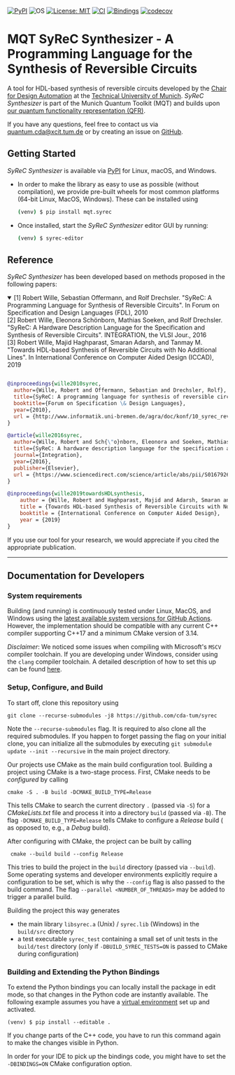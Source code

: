 [![PyPI](https://img.shields.io/pypi/v/mqt.syrec?logo=pypi&style=flat-square)](https://pypi.org/project/mqt.syrec/)
![OS](https://img.shields.io/badge/os-linux%20%7C%20macos%20%7C%20windows-blue?style=flat-square)
[![License: MIT](https://img.shields.io/badge/license-MIT-blue.svg?style=flat-square)](https://opensource.org/licenses/MIT)
[![CI](https://img.shields.io/github/workflow/status/cda-tum/syrec/CI?style=flat-square&logo=github&label=c%2B%2B)](https://github.com/cda-tum/syrec/actions/workflows/ci.yml)
[![Bindings](https://img.shields.io/github/workflow/status/cda-tum/syrec/Deploy%20to%20PyPI?style=flat-square&logo=github&label=python)](https://github.com/cda-tum/syrec/actions/workflows/deploy.yml)
[![codecov](https://img.shields.io/codecov/c/github/cda-tum/syrec?style=flat-square&logo=codecov)](https://codecov.io/gh/cda-tum/syrec)

# MQT SyReC Synthesizer - A Programming Language for the Synthesis of Reversible Circuits

A tool for HDL-based synthesis of reversible circuits developed by the [Chair for Design Automation](https://www.cda.cit.tum.de/) at the [Technical University of Munich](https://www.tum.de/).
_SyReC Synthesizer_ is part of the Munich Quantum Toolkit (MQT) and builds upon [our quantum functionality representation (QFR)](https://github.com/cda-tum/qfr).

If you have any questions, feel free to contact us via [quantum.cda@xcit.tum.de](mailto:quantum.cda@xcit.tum.de) or by creating an issue on [GitHub](https://github.com/cda-tum/syrec/issues).

## Getting Started

_SyReC Synthesizer_ is available via [PyPI](https://pypi.org/project/mqt.syrec/) for Linux, macOS, and Windows.

- In order to make the library as easy to use as possible (without compilation), we provide pre-built wheels for most common platforms (64-bit Linux, MacOS, Windows). These can be installed using
  ```bash
  (venv) $ pip install mqt.syrec
  ```
- Once installed, start the _SyReC Synthesizer_ editor GUI by running:
  ```bash
  (venv) $ syrec-editor
  ```

## Reference

_SyReC Synthesizer_ has been developed based on methods proposed in the following papers:

<details open>
<summary>[1] Robert Wille, Sebastian Offermann, and Rolf Drechsler. "SyReC: A Programming Language for Synthesis of Reversible Circuits". In Forum on Specification and Design Languages (FDL), 2010</summary>
<summary>[2] Robert Wille, Eleonora Schönborn, Mathias Soeken, and Rolf Drechsler. "SyReC: A Hardware Description Language for the Specification and Synthesis of Reversible Circuits". INTEGRATION, the VLSI Jour., 2016</summary>
<summary>[3] Robert Wille, Majid Haghparast, Smaran Adarsh, and Tanmay M. "Towards HDL-based Synthesis of Reversible Circuits with No Additional Lines". In International Conference on Computer Aided Design (ICCAD), 2019</summary>

```bibtex

@inproceedings{wille2010syrec,
  author={Wille, Robert and Offermann, Sebastian and Drechsler, Rolf},
  title={SyReC: A programming language for synthesis of reversible circuits},
  booktitle={Forum on Specification \& Design Languages},
  year={2010},
  url = {http://www.informatik.uni-bremen.de/agra/doc/konf/10_syrec_reversible_hardware_language.pdf},
}

@article{wille2016syrec,
  author={Wille, Robert and Sch{\"o}nborn, Eleonora and Soeken, Mathias and Drechsler, Rolf},
  title={SyReC: A hardware description language for the specification and synthesis of reversible circuits},
  journal={Integration},
  year={2016},
  publisher={Elsevier},
  url = {https://www.sciencedirect.com/science/article/abs/pii/S016792601500125X?via%3Dihub},
}

@inproceedings{wille2019towardsHDLsynthesis,
    author = {Wille, Robert and Haghparast, Majid and Adarsh, Smaran and M, Tanmay},
    title = {Towards HDL-based Synthesis of Reversible Circuits with No Additional Lines},
    booktitle = {International Conference on Computer Aided Design},
    year = {2019}
}
```

</details>

If you use our tool for your research, we would appreciate if you cited the appropriate publication.

---

## Documentation for Developers

### System requirements

Building (and running) is continuously tested under Linux, MacOS, and Windows using the [latest available system versions for GitHub Actions](https://github.com/actions/virtual-environments). However, the implementation should be compatible
with any current C++ compiler supporting C++17 and a minimum CMake version of 3.14.

_Disclaimer_: We noticed some issues when compiling with Microsoft's `MSCV` compiler toolchain. If you are developing under Windows, consider using the `clang` compiler toolchain. A detailed description of how to set this up can be
found [here](https://docs.microsoft.com/en-us/cpp/build/clang-support-msbuild?view=msvc-160).

### Setup, Configure, and Build

To start off, clone this repository using

```shell
git clone --recurse-submodules -j8 https://github.com/cda-tum/syrec
```

Note the `--recurse-submodules` flag. It is required to also clone all the required submodules. If you happen to forget passing the flag on your initial clone, you can initialize all the submodules by
executing `git submodule update --init --recursive` in the main project directory.

Our projects use CMake as the main build configuration tool. Building a project using CMake is a two-stage process. First, CMake needs to be _configured_ by calling

```shell
cmake -S . -B build -DCMAKE_BUILD_TYPE=Release
```

This tells CMake to search the current directory `.` (passed via `-S`) for a _CMakeLists.txt_ file and process it into a directory `build` (passed via `-B`). The flag `-DCMAKE_BUILD_TYPE=Release` tells CMake to configure a _Release_ build (
as opposed to, e.g., a _Debug_ build).

After configuring with CMake, the project can be built by calling

```shell
 cmake --build build --config Release
```

This tries to build the project in the `build` directory (passed via `--build`). Some operating systems and developer environments explicitly require a configuration to be set, which is why the `--config` flag is also passed to the build
command. The flag `--parallel <NUMBER_OF_THREADS>` may be added to trigger a parallel build.

Building the project this way generates

- the main library `libsyrec.a` (Unix) / `syrec.lib` (Windows) in the `build/src` directory
- a test executable `syrec_test` containing a small set of unit tests in the `build/test` directory (only if `-DBUILD_SYREC_TESTS=ON` is passed to CMake during configuration)

### Building and Extending the Python Bindings

To extend the Python bindings you can locally install the package in edit mode, so that changes in the Python code are instantly available. The following example assumes you have
a [virtual environment](https://docs.python.org/3/library/venv.html) set up and activated.

```commandline
(venv) $ pip install --editable .
```

If you change parts of the C++ code, you have to run this command again to make the changes visible in Python.

In order for your IDE to pick up the bindings code, you might have to set the `-DBINDINGS=ON` CMake configuration option.
